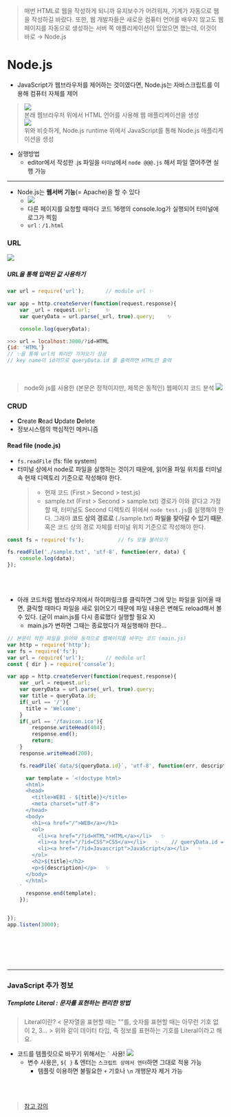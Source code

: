 > 매번 HTML로 웹을 작성하게 되니까 유지보수가 어려워져, 기계가 자동으로 웹을 작성하길 바랐다. 또한, 웹 개발자들은 새로운 컴퓨터 언어를 배우지 않고도 웹 페이지를 자동으로 생성하는 서버 쪽 애플리케이션이 있었으면 했는데, 이것이 바로 → Node.js


# Node.js
- JavaScript가 웹브라우저를 제어하는 것이였다면, Node.js는 자바스크립트를 이용해 컴퓨터 자체를 제어
> ![](.images/2023-07-29-13-52-27.png) <br>
> 본래 웹브라우저 위에서 HTML 언어를 사용해 웹 애플리케이션을 생성 <br>
> ![](.images/2023-07-29-13-53-19.png) <br>
> 위와 비슷하게, Node.js runtime 위에서 JavaScript를 통해 Node.js 애플리케이션을 생성 


- 실행방법
  - editor에서 작성한 .js 파일을 `터미널`에서 `node @@@.js` 해서 파일 열어주면 실행 가능

---

- Node.js는 **웹서버 기능**(= Apache)을 할 수 있다
  - ![](.images/2023-07-29-16-20-45.png)
  - 다른 페이지를 요청할 때마다 코드 16행의 console.log가 실행되어 터미널에 로그가 찍힘
  - `url` : `/1.html`


### URL
![](.images/2023-07-29-16-59-13.png)
##### URL을 통해 입력된 값 사용하기
```js
var url = require('url');       // module url ✨

var app = http.createServer(function(request,response){
    var _url = request.url;     ✨
    var queryData = url.parse(_url, true).query;    ✨

    console.log(queryData);

>>> url = localhost:3000/?id=HTML
{id: 'HTML'}
// ✨을 통해 url의 쿼리만 가져오기 성공
// key name이 id이므로 queryData.id 를 출력하면 HTML만 출력
```
<br>

> node와 js를 사용한 (본문은 정적이지만, 제목은 동적인) 웹페이지 코드 분석
> ![](./.images/node_code.jpg)

### CRUD 
- **C**reate **R**ead **U**pdate **D**elete
- 정보시스템의 핵심적인 메커니즘

#### Read file (node.js)
- `fs.readFile`  (fs: file system)
- 터미널 상에서 node로 파일을 실행하는 것이기 때문에, 읽어올 파일 위치를 터미널 속 현재 디렉토리 기준으로 작성해야 한다. 
  > - 현재 코드 (First > Second > test.js) 
  > - sample.txt (First > Second > sample.txt) 
  > 경로가 이와 같다고 가정할 때, 터미널도 Second 디렉토리 위에서 `node test.js`를 실행해야 한다. 그래야 **코드 상의 경로로** (./sample.txt) **파일을 찾아갈 수 있기 때문**. 혹은 코드 상의 경로 자체를 터미널 위치 기준으로 작성해야 한다.
```js
const fs = require('fs');           // fs 모듈 불러오기

fs.readFile('./sample.txt', 'utf-8', function(err, data) {
    console.log(data);
});
```
<br><br>

- 아래 코드처럼 웹브라우저에서 하이퍼링크를 클릭하면 그에 맞는 파일을 읽어올 때면, 클릭할 때마다 파일을 새로 읽어오기 때문에 파일 내용은 변해도 reload해서 볼 수 있다. (굳이 main.js를 다시 종료했다 실행할 필요 X)
  - main.js가 변하면 그때는 종료했다가 재실행해야 한다...
```js
// 본문이 적힌 파일을 읽어와 동적으로 웹페이지를 바꾸는 코드 (main.js)
var http = require('http');
var fs = require('fs');
var url = require('url');       // module url
const { dir } = require('console');

var app = http.createServer(function(request,response){
    var _url = request.url;
    var queryData = url.parse(_url, true).query;
    var title = queryData.id;
    if(_url == '/'){
      title = 'Welcome';
    } 
    if(_url == '/favicon.ico'){
        response.writeHead(404);
        response.end();
        return;
    }
    response.writeHead(200);

    fs.readFile(`data/${queryData.id}`, 'utf-8', function(err, description) {

      var template = `<!doctype html>
      <html>
      <head>
        <title>WEB1 - ${title}}</title>
        <meta charset="utf-8">
      </head>
      <body>
        <h1><a href="/">WEB</a></h1>
        <ol>
          <li><a href="/?id=HTML">HTML</a></li>   ✨
          <li><a href="/?id=CSS">CSS</a></li>   ✨    // queryData.id = CSS
          <li><a href="/?id=Javascript">JavaScript</a></li>   ✨
        </ol>
        <h2>${title}</h2>
        <p>${description}</p>   ✨
      </body>
      </html>
    `
      response.end(template);
    });


});
app.listen(3000);
```


<br><br><br><br>

---

### JavaScript 추가 정보
##### Template Literal : 문자를 표현하는 편리한 방법
> Literal이란?
> < 문자열을 표현할 때는 ""를, 숫자를 표현할 때는 아무런 기호 없이 2, 3... >
> 위와 같이 데이터 타입, 즉 정보를 표현하는 기호를 Literal이라고 해요.
- 코드를 템플릿으로 바꾸기 위해서는 ``` ` ``` 사용!
![](.images/2023-07-29-16-49-56.png)
  - 변수 사용은, `${ }` & 엔터는 `스크립트 상에서 엔터`하면 그대로 적용 가능
    - 템플릿 이용하면 불필요한 `+` 기호나 `\n` 개행문자 제거 가능

<br><br>

> [참고 강의](https://www.youtube.com/watch?v=3RS_A87IAPA&list=PLuHgQVnccGMA9QQX5wqj6ThK7t2tsGxjm&index=1)
